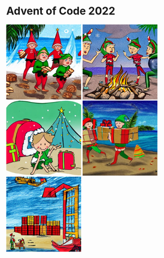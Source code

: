 # Advent of Code 2022
<a href="Day_01/solution.ipynb"><img src="Day_01/elf_landing.jpg" width="200" title="Day 1"></a>
<a href="Day_02/solution.ipynb"><img src="Day_02/rock_paper_scissors.jpg" width="200" title="Day 2"></a>
<a href="Day_03/solution.ipynb"><img src="Day_03/rucksacks.jpg" width="200" title="Day 3"></a>
<a href="Day_04/solution.ipynb"><img src="Day_04/clean_up.jpg" width="200" title="Day 4"></a>
<a href="Day_05/solution.ipynb"><img src="Day_05/unloading.jpg" width="200" title="Day 5"></a>
